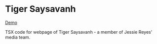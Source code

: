 # Tiger Saysavanh
[Demo]([https://www.tigersaysavanh.com/](https://tiger-saysavanh-git-main-remiboudreau.vercel.app/))

TSX code for webpage of Tiger Saysavanh - a member of Jessie Reyes' media team.
